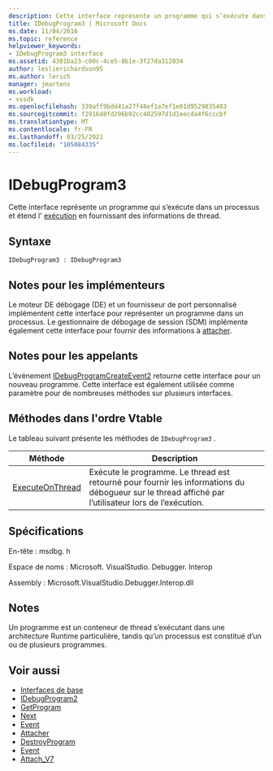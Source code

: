 ```yaml
---
description: Cette interface représente un programme qui s’exécute dans un processus et étend l’exécution en fournissant des informations de thread.
title: IDebugProgram3 | Microsoft Docs
ms.date: 11/04/2016
ms.topic: reference
helpviewer_keywords:
- IDebugProgram3 interface
ms.assetid: 4301ba23-c00c-4ce5-8b1e-3f27da312034
author: leslierichardson95
ms.author: lerich
manager: jmartens
ms.workload:
- vssdk
ms.openlocfilehash: 339aff9bdd41a27f48ef1a7ef1e01d9529835403
ms.sourcegitcommit: f2916d8fd296b92cc402597d1d1eecda4f6cccbf
ms.translationtype: MT
ms.contentlocale: fr-FR
ms.lasthandoff: 03/25/2021
ms.locfileid: "105084335"
---
```

# <a name="idebugprogram3"></a>IDebugProgram3
Cette interface représente un programme qui s’exécute dans un processus et étend l' [exécution](../../../extensibility/debugger/reference/idebugprogram2-execute.md) en fournissant des informations de thread.

## <a name="syntax"></a>Syntaxe

```
IDebugProgram3 : IDebugProgram3
```

## <a name="notes-for-implementers"></a>Notes pour les implémenteurs
 Le moteur DE débogage (DE) et un fournisseur de port personnalisé implémentent cette interface pour représenter un programme dans un processus. Le gestionnaire de débogage de session (SDM) implémente également cette interface pour fournir des informations à [attacher](../../../extensibility/debugger/reference/idebugprogram2-attach.md).

## <a name="notes-for-callers"></a>Notes pour les appelants
 L’événement [IDebugProgramCreateEvent2](../../../extensibility/debugger/reference/idebugprogramcreateevent2.md) retourne cette interface pour un nouveau programme. Cette interface est également utilisée comme paramètre pour de nombreuses méthodes sur plusieurs interfaces.

## <a name="methods-in-vtable-order"></a>Méthodes dans l'ordre Vtable
 Le tableau suivant présente les méthodes de `IDebugProgram3` .

|Méthode|Description|
|------------|-----------------|
|[ExecuteOnThread](../../../extensibility/debugger/reference/idebugprogram3-executeonthread.md)|Exécute le programme. Le thread est retourné pour fournir les informations du débogueur sur le thread affiché par l’utilisateur lors de l’exécution.|

## <a name="requirements"></a>Spécifications
 En-tête : msdbg. h

 Espace de noms : Microsoft. VisualStudio. Debugger. Interop

 Assembly : Microsoft.VisualStudio.Debugger.Interop.dll

## <a name="remarks"></a>Notes
 Un programme est un conteneur de thread s’exécutant dans une architecture Runtime particulière, tandis qu’un processus est constitué d’un ou de plusieurs programmes.

## <a name="see-also"></a>Voir aussi
- [Interfaces de base](../../../extensibility/debugger/reference/core-interfaces.md)
- [IDebugProgram2](../../../extensibility/debugger/reference/idebugprogram2.md)
- [GetProgram](../../../extensibility/debugger/reference/idebugthread2-getprogram.md)
- [Next](../../../extensibility/debugger/reference/ienumdebugprograms2-next.md)
- [Event](../../../extensibility/debugger/reference/idebugportevents2-event.md)
- [Attacher](../../../extensibility/debugger/reference/idebugengine2-attach.md)
- [DestroyProgram](../../../extensibility/debugger/reference/idebugengine2-destroyprogram.md)
- [Event](../../../extensibility/debugger/reference/idebugeventcallback2-event.md)
- [Attach_V7](../../../extensibility/debugger/reference/idebugprogramnode2-attach-v7.md)
